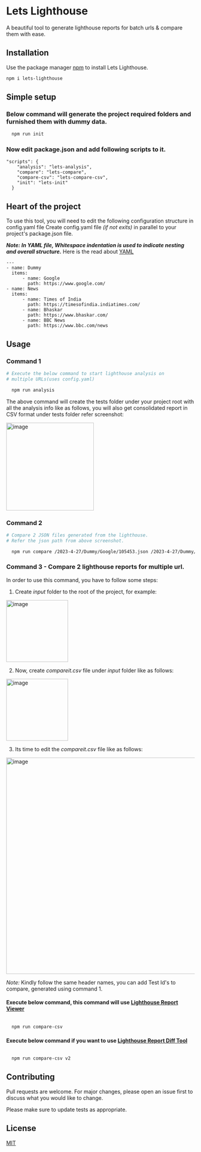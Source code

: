 # Lets Lighthouse

A beautiful tool to generate lighthouse reports for batch urls & compare them with ease.

## Installation

Use the package manager [npm](https://nodejs.org/en/download) to install Lets Lighthouse.

```bash
npm i lets-lighthouse
```

## Simple setup

### Below command will generate the project required folders and furnished them with dummy data.

```bash
  npm run init
```

### Now edit package.json and add following scripts to it.

```
"scripts": {
    "analysis": "lets-analysis",
    "compare": "lets-compare",
    "compare-csv": "lets-compare-csv",
    "init": "lets-init"
  }
```

## Heart of the project

To use this tool, you will need to edit the following configuration structure in config.yaml file
Create config.yaml file *(if not exits)* in parallel to your project's package.json file.

***Note: _In YAML file, Whitespace indentation is used to indicate nesting and overall structure._***
Here is the read about [YAML](https://docs.fileformat.com/programming/yaml/#syntax)

```
---
- name: Dummy
  items:
      - name: Google
        path: https://www.google.com/
- name: News
  items:
      - name: Times of India
        path: https://timesofindia.indiatimes.com/
      - name: Bhaskar
        path: https://www.bhaskar.com/
      - name: BBC News
        path: https://www.bbc.com/news
```


## Usage

### Command 1

```bash
# Execute the below command to start lighthouse analysis on
# multiple URLs(uses config.yaml)

  npm run analysis
```
The above command will create the tests folder under your project root
with all the analysis info like as follows, you will also get consolidated report
in CSV format under tests folder refer screenshot:

<img width="234" alt="image" src="https://user-images.githubusercontent.com/6508575/234552270-8b7a93f1-419c-47e6-83b6-9f9ac4c28971.png">


### Command 2

```bash
# Compare 2 JSON files generated from the lighthouse.
# Refer the json path from above screenshot.

  npm run compare /2023-4-27/Dummy/Google/105453.json /2023-4-27/Dummy/Google/105658.json

```

### Command 3 - Compare 2 lighthouse reports for multiple url.

In order to use this command, you have to follow some steps:
1. Create *input* folder to the root of the project, for example: 
<img width="165" alt="image" src="https://user-images.githubusercontent.com/6508575/234642413-50db8a42-f27f-45c5-b6f6-211b67d739c0.png">

2. Now, create *compareit.csv* file under *input* folder like as follows:
<img width="165" alt="image" src="https://user-images.githubusercontent.com/6508575/234642878-44138bb9-4b9a-4134-8ac3-c5f17988c917.png">

3. Its time to edit the *compareit.csv* file like as follows:
<img width="577" alt="image" src="https://user-images.githubusercontent.com/6508575/234643104-01d54873-6ef0-4851-be53-a55aab64cdb2.png">

*Note:* Kindly follow the same header names, you can add Test Id's to compare, generated using command 1.

####  Execute below command, this command will use [Lighthouse Report Viewer](https://googlechrome.github.io/lighthouse/viewer/)
```bash

  npm run compare-csv
```

####  Execute below command if you want to use [Lighthouse Report Diff Tool](https://googlechrome.github.io/lighthouse-ci/difftool/)
```bash

  npm run compare-csv v2
```


## Contributing

Pull requests are welcome. For major changes, please open an issue first
to discuss what you would like to change.

Please make sure to update tests as appropriate.

## License

[MIT](https://choosealicense.com/licenses/mit/)
